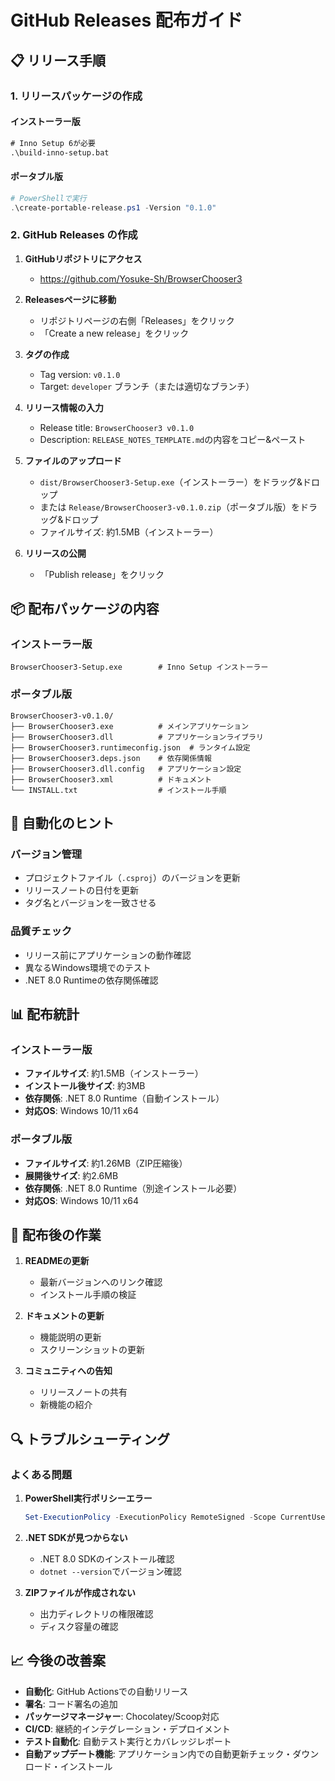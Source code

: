 # GitHub Releases 配布ガイド

## 📋 リリース手順

### 1. リリースパッケージの作成

#### インストーラー版
```cmd
# Inno Setup 6が必要
.\build-inno-setup.bat
```

#### ポータブル版
```powershell
# PowerShellで実行
.\create-portable-release.ps1 -Version "0.1.0"
```

### 2. GitHub Releases の作成

1. **GitHubリポジトリにアクセス**
   - https://github.com/Yosuke-Sh/BrowserChooser3

2. **Releasesページに移動**
   - リポジトリページの右側「Releases」をクリック
   - 「Create a new release」をクリック

3. **タグの作成**
   - Tag version: `v0.1.0`
   - Target: `developer` ブランチ（または適切なブランチ）

4. **リリース情報の入力**
   - Release title: `BrowserChooser3 v0.1.0`
   - Description: `RELEASE_NOTES_TEMPLATE.md`の内容をコピー&ペースト

5. **ファイルのアップロード**
   - `dist/BrowserChooser3-Setup.exe`（インストーラー）をドラッグ&ドロップ
   - または `Release/BrowserChooser3-v0.1.0.zip`（ポータブル版）をドラッグ&ドロップ
   - ファイルサイズ: 約1.5MB（インストーラー）

6. **リリースの公開**
   - 「Publish release」をクリック

## 📦 配布パッケージの内容

### インストーラー版
```
BrowserChooser3-Setup.exe        # Inno Setup インストーラー
```

### ポータブル版
```
BrowserChooser3-v0.1.0/
├── BrowserChooser3.exe          # メインアプリケーション
├── BrowserChooser3.dll          # アプリケーションライブラリ
├── BrowserChooser3.runtimeconfig.json  # ランタイム設定
├── BrowserChooser3.deps.json    # 依存関係情報
├── BrowserChooser3.dll.config   # アプリケーション設定
├── BrowserChooser3.xml          # ドキュメント
└── INSTALL.txt                  # インストール手順
```

## 🔧 自動化のヒント

### バージョン管理
- プロジェクトファイル（`.csproj`）のバージョンを更新
- リリースノートの日付を更新
- タグ名とバージョンを一致させる

### 品質チェック
- リリース前にアプリケーションの動作確認
- 異なるWindows環境でのテスト
- .NET 8.0 Runtimeの依存関係確認

## 📊 配布統計

### インストーラー版
- **ファイルサイズ**: 約1.5MB（インストーラー）
- **インストール後サイズ**: 約3MB
- **依存関係**: .NET 8.0 Runtime（自動インストール）
- **対応OS**: Windows 10/11 x64

### ポータブル版
- **ファイルサイズ**: 約1.26MB（ZIP圧縮後）
- **展開後サイズ**: 約2.6MB
- **依存関係**: .NET 8.0 Runtime（別途インストール必要）
- **対応OS**: Windows 10/11 x64

## 🚀 配布後の作業

1. **READMEの更新**
   - 最新バージョンへのリンク確認
   - インストール手順の検証

2. **ドキュメントの更新**
   - 機能説明の更新
   - スクリーンショットの更新

3. **コミュニティへの告知**
   - リリースノートの共有
   - 新機能の紹介

## 🔍 トラブルシューティング

### よくある問題

1. **PowerShell実行ポリシーエラー**
   ```powershell
   Set-ExecutionPolicy -ExecutionPolicy RemoteSigned -Scope CurrentUser
   ```

2. **.NET SDKが見つからない**
   - .NET 8.0 SDKのインストール確認
   - `dotnet --version`でバージョン確認

3. **ZIPファイルが作成されない**
   - 出力ディレクトリの権限確認
   - ディスク容量の確認

## 📈 今後の改善案

- **自動化**: GitHub Actionsでの自動リリース
- **署名**: コード署名の追加
- **パッケージマネージャー**: Chocolatey/Scoop対応
- **CI/CD**: 継続的インテグレーション・デプロイメント
- **テスト自動化**: 自動テスト実行とカバレッジレポート
- **自動アップデート機能**: アプリケーション内での自動更新チェック・ダウンロード・インストール
